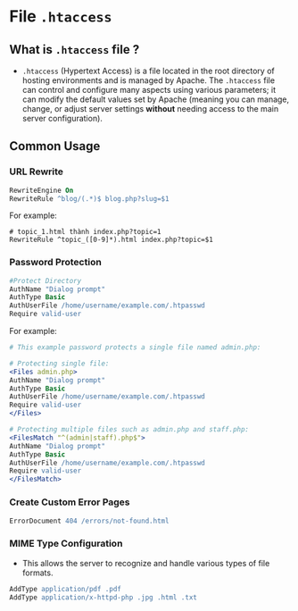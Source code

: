 # File `.htaccess`

## What is `.htaccess` file ?
- `.htaccess` (Hypertext Access) is a file located in the root directory of hosting environments and is managed by Apache. The `.htaccess` file can control and configure many aspects using various parameters; it can modify the default values set by Apache (meaning you can manage, change, or adjust server settings **without** needing access to the main server configuration).

## Common Usage
### URL Rewrite
```apache
RewriteEngine On
RewriteRule ^blog/(.*)$ blog.php?slug=$1
```
For example:
```apache=
# topic_1.html thành index.php?topic=1
RewriteRule ^topic_([0-9]*).html index.php?topic=$1
```

### Password Protection
```apache
#Protect Directory
AuthName "Dialog prompt"
AuthType Basic
AuthUserFile /home/username/example.com/.htpasswd
Require valid-user
```
For example:
```apache
# This example password protects a single file named admin.php:

# Protecting single file:
<Files admin.php>
AuthName "Dialog prompt"
AuthType Basic
AuthUserFile /home/username/example.com/.htpasswd
Require valid-user
</Files>

# Protecting multiple files such as admin.php and staff.php:
<FilesMatch "^(admin|staff).php$">
AuthName "Dialog prompt"
AuthType Basic
AuthUserFile /home/username/example.com/.htpasswd
Require valid-user
</FilesMatch>
```

### Create Custom Error Pages
```apache
ErrorDocument 404 /errors/not-found.html
```

### MIME Type Configuration
- This allows the server to recognize and handle various types of file formats.
```apache
AddType application/pdf .pdf
AddType application/x-httpd-php .jpg .html .txt
```
